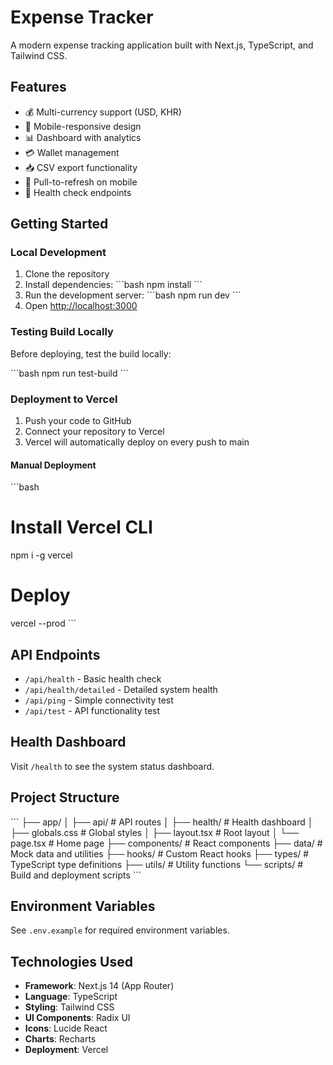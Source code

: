 # Expense Tracker

A modern expense tracking application built with Next.js, TypeScript, and Tailwind CSS.

## Features

- 💰 Multi-currency support (USD, KHR)
- 📱 Mobile-responsive design
- 📊 Dashboard with analytics
- 💳 Wallet management
- 📥 CSV export functionality
- 🔄 Pull-to-refresh on mobile
- 🏥 Health check endpoints

## Getting Started

### Local Development

1. Clone the repository
2. Install dependencies:
   \`\`\`bash
   npm install
   \`\`\`
3. Run the development server:
   \`\`\`bash
   npm run dev
   \`\`\`
4. Open [http://localhost:3000](http://localhost:3000)

### Testing Build Locally

Before deploying, test the build locally:

\`\`\`bash
npm run test-build
\`\`\`

### Deployment to Vercel

1. Push your code to GitHub
2. Connect your repository to Vercel
3. Vercel will automatically deploy on every push to main

#### Manual Deployment

\`\`\`bash
# Install Vercel CLI
npm i -g vercel

# Deploy
vercel --prod
\`\`\`

## API Endpoints

- `/api/health` - Basic health check
- `/api/health/detailed` - Detailed system health
- `/api/ping` - Simple connectivity test
- `/api/test` - API functionality test

## Health Dashboard

Visit `/health` to see the system status dashboard.

## Project Structure

\`\`\`
├── app/
│   ├── api/          # API routes
│   ├── health/       # Health dashboard
│   ├── globals.css   # Global styles
│   ├── layout.tsx    # Root layout
│   └── page.tsx      # Home page
├── components/       # React components
├── data/            # Mock data and utilities
├── hooks/           # Custom React hooks
├── types/           # TypeScript type definitions
├── utils/           # Utility functions
└── scripts/         # Build and deployment scripts
\`\`\`

## Environment Variables

See `.env.example` for required environment variables.

## Technologies Used

- **Framework**: Next.js 14 (App Router)
- **Language**: TypeScript
- **Styling**: Tailwind CSS
- **UI Components**: Radix UI
- **Icons**: Lucide React
- **Charts**: Recharts
- **Deployment**: Vercel
